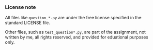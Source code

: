 ### License note
All files like `question_*.py` are under the free license specified in the standard LICENSE file.

Other files, such as `test_question*.py`, are part of the assignment, not written by me, all rights reserved, and provided for eduational purposes only.
